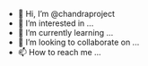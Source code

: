 - 👋 Hi, I’m @chandraproject
- 👀 I’m interested in ...
- 🌱 I’m currently learning ...
- 💞️ I’m looking to collaborate on ...
- 📫 How to reach me ...

<!---
chandraproject/chandraproject is a ✨ special ✨ repository because its `README.md` (this file) appears on your GitHub profile.
You can click the Preview link to take a look at your changes.
--->

